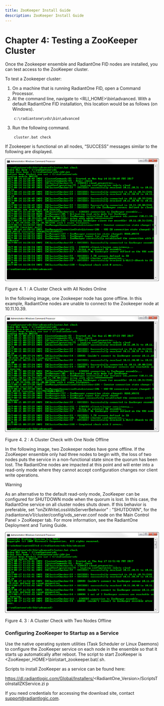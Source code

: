 ```yaml
---
title: ZooKeeper Install Guide
description: ZooKeeper Install Guide
---
```


# Chapter 4: Testing a ZooKeeper Cluster

Once the Zookeeper ensemble and RadiantOne FID nodes are installed, you can test access to the ZooKeeper cluster.

To test a Zookeeper cluster:

1. On a machine that is running RadiantOne FID, open a Command Processor.
2. At the command line, navigate to <RLI_HOME>\bin\advanced. With a default RadiantOne FID installation, this location would be as follows (on Windows).

```
    c:\radiantone\vds\bin\advanced
```

3. Run the following command.

```
    cluster.bat check
```

If Zookeeper is functional on all nodes, “SUCCESS” messages similar to the following are displayed.

![An image showing ](Media/Image4.1.jpg)

Figure 4. 1 : A Cluster Check with All Nodes Online

In the following image, one Zookeeper node has gone offline. In this example, RadiantOne nodes are unable to connect to the Zookeeper node at 10.11.10.39.

![An image showing ](Media/Image4.2.jpg)

Figure 4. 2 : A Cluster Check with One Node Offline

In the following image, two Zookeeper nodes have gone offline. If the ZooKeeper ensemble only had three nodes to begin with, the loss of two nodes puts the service in a non-functional state since the quorum has been lost. The RadiantOne nodes are impacted at this point and will enter
into a read-only mode where they cannot accept configuration changes nor client write operations.

>[!warning]
>As an alternative to the default read-only mode, ZooKeeper can be configured for SHUTDOWN mode when the quorum is lost. In this case, the RadiantOne service on all cluster nodes shuts down. If this behavior is preferable, set "onZkWriteLossVdsServerBehavior" : "SHUTDOWN", for the /radiantone/v1/cluster/config/vds_server.conf node on the Main Control Panel > ZooKeeper tab. For more information, see the RadiantOne Deployment and Tuning Guide.

![An image showing ](Media/Image4.3.jpg)

Figure 4. 3 : A Cluster Check with Two Nodes Offline

### Configuring ZooKeeper to Startup as a Service

Use the native operating system utilities (Task Scheduler or Linux Daemons) to configure the
ZooKeeper service on each node in the ensemble so that it starts up automatically after reboot.
The script to start ZooKeeper is <ZooKeeper_HOME>\bin\start_zookeeper.bat/.sh.

Scripts to install ZooKeeper as a service can be found here:

https://dl.radiantlogic.com/Global/Installers/<RadiantOne_Version>/ScriptsToInstallZKService.zi
p

If you need credentials for accessing the download site, contact support@radiantlogic.com.


